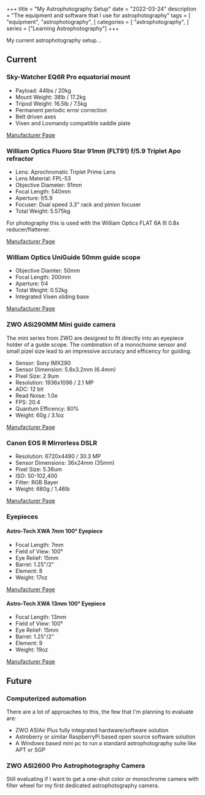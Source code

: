 +++
title = "My Astrophotography Setup"
date = "2022-03-24"
description = "The equipment and software that I use for astrophotography"
tags = [
    "equipment",
    "astrophotography",
]
categories = [
    "astrophotography",
]
series = ["Learning Astrophotography"]
+++

My current astrophotography setup...
<!--more-->

## Current

### Sky-Watcher EQ6R Pro equatorial mount

- Payload: 44lbs / 20kg
- Mount Weight: 38lb / 17.2kg
- Tripod Weight: 16.5lb / 7.5kg
- Permanent periodic error correction
- Belt driven axes
- Vixen and Losmandy compatible saddle plate

[Manufacturer Page](https://www.skywatcherusa.com/products/eq6-r-pro)

### William Optics Fluoro Star 91mm (FLT91) f/5.9 Triplet Apo refractor

- Lens: Aprochromatic Triplet Prime Lens
- Lens Material: FPL-53
- Objective Diameter: 91mm
- Focal Length: 540mm
- Aperture: f/5.9
- Focuser: Dual speed 3.3" rack and pinion focuser
- Total Weight: 5.575kg

For photography this is used with the William Optics FLAT 6A III 0.8x reducer/flattener.

[Manufacturer Page](https://williamoptics.com/products/telescope/fluorostar/fluorostar-91)

### William Optics UniGuide 50mm guide scope

- Objective Diamter: 50mm
- Focal Length: 200mm
- Aperture: f/4
- Total Weight: 0.52kg
- Integrated Vixen sliding base

[Manufacturer Page](https://williamoptics.com/products/telescope/guider/2019-all-new-slide-base-50mm-uniguide-scope-with-a-unique-1-25-inch-rotolock)

### ZWO ASi290MM Mini guide camera

The mini series from ZWO are designed to fit directly into an eyepiece holder of a guide scope.
The combination of a monochome sensor and small pizel size lead to an impressive accuracy and efficency for guiding.

- Sensor: Sony IMX290
- Sensor Dimension: 5.6x3.2mm (6.4mm)
- Pixel Size: 2.9um
- Resolution: 1936x1096 / 2.1 MP
- ADC: 12 bit
- Read Noise: 1.0e
- FPS: 20.4
- Quantum Efficency: 80%
- Weight: 60g / 3.1oz

[Manufacturer Page](https://astronomy-imaging-camera.com/product/asi290mm-mini-mono)

### Canon EOS R Mirrorless DSLR

- Resolution: 6720x4490 / 30.3 MP
- Sensor Dimensions: 36x24mm (35mm)
- Pixel Size: 5.36um
- ISO: 50-102,400
- Filter: RGB Bayer
- Weight: 660g / 1.46lb

[Manufacturer Page](https://www.usa.canon.com/internet/portal/us/home/products/details/cameras/eos-dslr-and-mirrorless-cameras/mirrorless/eos-r)

### Eyepieces

#### Astro-Tech XWA 7mm 100° Eyepiece

- Focal Length: 7mm
- Field of View: 100°
- Eye Relief: 15mm
- Barrel: 1.25"/2"
- Element: 8
- Weight: 17oz

[Manufacturer Page](https://www.astronomics.com/astro-tech-7mm-100-field-waterproof-1-25-2-eyepiece.html)

#### Astro-Tech XWA 13mm 100° Eyepiece

- Focal Length: 13mm
- Field of View: 100°
- Eye Relief: 15mm
- Barrel: 1.25"/2"
- Element: 9
- Weight: 19oz

[Manufacturer Page](https://www.astronomics.com/astro-tech-13mm-100-field-waterproof-1-25-2-eyepiece.html)

## Future

### Computerized automation

There are a lot of approaches to this, the few that I'm planning to evaluate are:

- ZWO ASIAir Plus fully integrated hardware/software solution
- Astroberry or similar RaspberryPi based open source software solution
- A Windows based mini pc to run a standard astrophotography suite like APT or SGP

### ZWO ASI2600 Pro Astrophotography Camera

Still evaluating if I want to get a one-shot color or monochrome camera with filter wheel for my first dedicated astrophotography camera.
